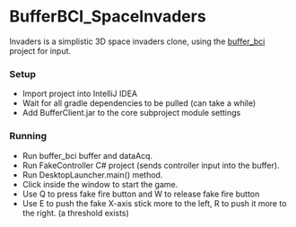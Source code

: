 BufferBCI_SpaceInvaders
====================

Invaders is a simplistic 3D space invaders clone, using the [buffer_bci](https://github.com/jadref/buffer_bci) project for input.

### Setup
* Import project into IntelliJ IDEA
* Wait for all gradle dependencies to be pulled (can take a while)
* Add BufferClient.jar to the core subproject module settings

### Running
* Run buffer_bci buffer and dataAcq.
* Run FakeController C# project (sends controller input into the buffer).
* Run DesktopLauncher.main() method.
* Click inside the window to start the game.
* Use Q to press fake fire button and W to release fake fire button
* Use E to push the fake X-axis stick more to the left, R to push it more to the right. (a threshold exists)
